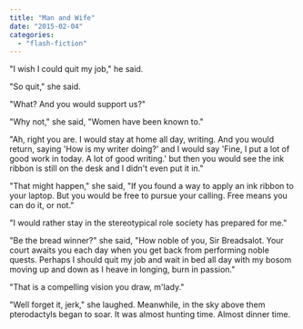 ```yaml
---
title: "Man and Wife"
date: "2015-02-04"
categories: 
  - "flash-fiction"
---
```


"I wish I could quit my job," he said.

"So quit," she said.

"What? And you would support us?"

"Why not," she said, "Women have been known to."

"Ah, right you are. I would stay at home all day, writing. And you would return, saying 'How is my writer doing?' and I would say 'Fine, I put a lot of good work in today. A lot of good writing.' but then you would see the ink ribbon is still on the desk and I didn't even put it in."

"That might happen," she said, "If you found a way to apply an ink ribbon to your laptop. But you would be free to pursue your calling. Free means you can do it, or not."

"I would rather stay in the stereotypical role society has prepared for me."

"Be the bread winner?" she said, "How noble of you, Sir Breadsalot. Your court awaits you each day when you get back from performing noble quests. Perhaps I should quit my job and wait in bed all day with my bosom moving up and down as I heave in longing, burn in passion."

"That is a compelling vision you draw, m'lady."

"Well forget it, jerk," she laughed. Meanwhile, in the sky above them pterodactyls began to soar. It was almost hunting time. Almost dinner time.
